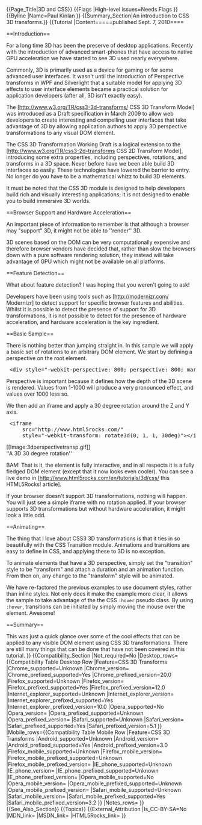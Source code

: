 {{Page_Title|3D and CSS}}
{{Flags
|High-level issues=Needs Flags
}}
{{Byline
|Name=Paul Kinlan
}}
{{Summary_Section|An introduction to CSS 3D transforms.}}
{{Tutorial
|Content=====published Sept. 7, 2010====

==Introduction==

For a long time 3D has been the preserve of desktop applications. Recently with the introduction of advanced smart-phones that have access to native GPU acceleration we have started to see 3D used nearly everywhere.

Commonly, 3D is primarily used as a device for gaming or for some advanced user interfaces. It wasn't until the introduction of Perspective transforms in WPF and Silverlight that a suitable model for applying 3D effects to user interface elements became a practical solution for application developers (after all, 3D isn't exactly easy).

The [http://www.w3.org/TR/css3-3d-transforms/ CSS 3D Transform Model] was introduced as a Draft specification in March 2009 to allow web developers to create interesting and compelling user interfaces that take advantage of 3D by allowing application authors to apply 3D perspective transformations to any visual DOM element.

The CSS 3D Transformation Working Draft is a logical extension to the [http://www.w3.org/TR/css3-2d-transforms CSS 2D Transform Model], introducing some extra properties, including perspectives, rotations, and transforms in a 3D space.
Never before have we been able build 3D interfaces so easily. These technologies have lowered the barrier to entry. No longer do you have to be a mathematical whizz to build 3D elements.

It must be noted that the CSS 3D module is designed to help developers build rich and visually interesting applications; it is not designed to enable you to build immersive 3D worlds.

==Browser Support and Hardware Acceleration==

An important piece of information to remember is that although a browser may "support" 3D, it might not be able to ''render'' 3D.

3D scenes based on the DOM can be very computationally expensive and therefore browser vendors have decided that, rather than slow the browsers down with a pure software rendering solution, they instead will take advantage of GPU which might not be available on all platforms.

==Feature Detection==

What about feature detection? I was hoping that you weren't going to ask!

Developers have been using tools such as [http://modernizr.com/ Modernizr] to detect support for specific browser features and abilities. Whilst it is possible to detect the presence of support for 3D transformations, it is not possible to detect for the presence of hardware acceleration, and hardware acceleration is the key ingredient.

==Basic Sample==

There is nothing better than jumping straight in. In this sample we will apply a basic set of rotations to an arbitrary DOM element. We start by defining a perspective on the root element.

<pre>
 &lt;div style="-webkit-perspective: 800; perspective: 800; margin: 100px 0 0 50px"&gt;
</pre>

Perspective is important because it defines how the depth of the 3D scene is rendered. Values from 1-1000 will produce a very pronounced effect, and values over 1000 less so.

We then add an iframe and apply a 30 degree rotation around the Z and Y axis.

<pre>
 &lt;iframe
     src="http://www.html5rocks.com/"
     style="-webkit-transform: rotate3d(0, 1, 1, 30deg)"&gt;&lt;/iframe&gt;
</pre>

[[Image:3dperspectivetransp.gif]]<br/>
''A 3D 30 degree rotation''

BAM! That is it, the element is fully interactive, and in all respects it is a fully fledged DOM element (except that it now looks even cooler). You can see a live demo in [http://www.html5rocks.com/en/tutorials/3d/css/ this HTML5Rocks! article].

If your browser doesn't support 3D transformations, nothing will happen. You will just see a simple iframe with no rotation applied. If your browser supports 3D transformations but without hardware acceleration, it might look a little odd.

==Animating==

The thing that I love about CSS3 3D transformations is that it ties in so beautifully with the CSS Transition module. Animations and transitions are easy to define in CSS, and applying these to 3D is no exception.

To animate elements that have a 3D perspective, simply set the "transition" style to be "transform" and attach a duration and an animation function. From then on, any change to the "transform" style will be animated.

We have re-factored the previous examples to use document styles, rather than inline styles. Not only does it make the example more clear, it allows the sample to take advantage of the the CSS <code>:hover</code> pseudo class. By using <code>:hover</code>, transitions can be initiated by simply moving the mouse over the element. Awesome!

==Summary==

This was just a quick glance over some of the cool effects that can be applied to any visible DOM element using CSS 3D transformations. There are still many things that can be done that have not been covered in this tutorial.
}}
{{Compatibility_Section
|Not_required=No
|Desktop_rows={{Compatibility Table Desktop Row
|Feature=CSS 3D Transforms
|Chrome_supported=Unknown
|Chrome_version=
|Chrome_prefixed_supported=Yes
|Chrome_prefixed_version=20.0
|Firefox_supported=Unknown
|Firefox_version=
|Firefox_prefixed_supported=Yes
|Firefox_prefixed_version=12.0
|Internet_explorer_supported=Unknown
|Internet_explorer_version=
|Internet_explorer_prefixed_supported=Yes
|Internet_explorer_prefixed_version=10.0
|Opera_supported=No
|Opera_version=
|Opera_prefixed_supported=Unknown
|Opera_prefixed_version=
|Safari_supported=Unknown
|Safari_version=
|Safari_prefixed_supported=Yes
|Safari_prefixed_version=5.1
}}
|Mobile_rows={{Compatibility Table Mobile Row
|Feature=CSS 3D Transforms
|Android_supported=Unknown
|Android_version=
|Android_prefixed_supported=Yes
|Android_prefixed_version=3.0
|Firefox_mobile_supported=Unknown
|Firefox_mobile_version=
|Firefox_mobile_prefixed_supported=Unknown
|Firefox_mobile_prefixed_version=
|IE_phone_supported=Unknown
|IE_phone_version=
|IE_phone_prefixed_supported=Unknown
|IE_phone_prefixed_version=
|Opera_mobile_supported=No
|Opera_mobile_version=
|Opera_mobile_prefixed_supported=Unknown
|Opera_mobile_prefixed_version=
|Safari_mobile_supported=Unknown
|Safari_mobile_version=
|Safari_mobile_prefixed_supported=Yes
|Safari_mobile_prefixed_version=3.2
}}
|Notes_rows=
}}
{{See_Also_Section}}
{{Topics}}
{{External_Attribution
|Is_CC-BY-SA=No
|MDN_link=
|MSDN_link=
|HTML5Rocks_link=
}}